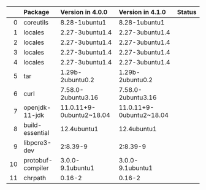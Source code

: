 <!-- markdown-link-check-disable -->

|    | Package           | Version in 4.0.0         | Version in 4.1.0         | Status   |
|---:|:------------------|:-------------------------|:-------------------------|:---------|
|  0 | coreutils         | 8.28-1ubuntu1            | 8.28-1ubuntu1            |          |
|  1 | locales           | 2.27-3ubuntu1.4          | 2.27-3ubuntu1.4          |          |
|  2 | locales           | 2.27-3ubuntu1.4          | 2.27-3ubuntu1.4          |          |
|  3 | locales           | 2.27-3ubuntu1.4          | 2.27-3ubuntu1.4          |          |
|  4 | locales           | 2.27-3ubuntu1.4          | 2.27-3ubuntu1.4          |          |
|  5 | tar               | 1.29b-2ubuntu0.2         | 1.29b-2ubuntu0.2         |          |
|  6 | curl              | 7.58.0-2ubuntu3.16       | 7.58.0-2ubuntu3.16       |          |
|  7 | openjdk-11-jdk    | 11.0.11+9-0ubuntu2~18.04 | 11.0.11+9-0ubuntu2~18.04 |          |
|  8 | build-essential   | 12.4ubuntu1              | 12.4ubuntu1              |          |
|  9 | libpcre3-dev      | 2:8.39-9                 | 2:8.39-9                 |          |
| 10 | protobuf-compiler | 3.0.0-9.1ubuntu1         | 3.0.0-9.1ubuntu1         |          |
| 11 | chrpath           | 0.16-2                   | 0.16-2                   |          |